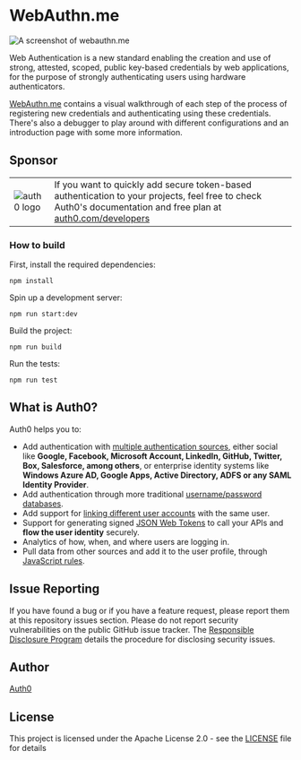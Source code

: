 # WebAuthn.me

![A screenshot of webauthn.me](https://cdn.auth0.com/blog/webauthn/screenshot.png)

Web Authentication is a new standard enabling the creation and use of strong, attested, scoped, public key-based credentials by web applications, for the purpose of strongly authenticating users using hardware authenticators.

[WebAuthn.me](https://webauthn.me) contains a visual walkthrough of each step of the process of registering new credentials and authenticating using these credentials. There's also a debugger to play around with different configurations and an introduction page with some more information.

## Sponsor

|||
|-|-|
|![auth0 logo](https://user-images.githubusercontent.com/83319/31722733-de95bbde-b3ea-11e7-96bf-4f4e8f915588.png)|If you want to quickly add secure token-based authentication to your projects, feel free to check Auth0's documentation and free plan at [auth0.com/developers](https://auth0.com/developers?utm_source=GHsponsor&utm_medium=GHsponsor&utm_campaign=webauthnme&utm_content=auth)|

### How to build

First, install the required dependencies:

```
npm install
```

Spin up a development server:

```
npm run start:dev
```

Build the project:

```
npm run build
```

Run the tests:

```
npm run test
```

## What is Auth0?

Auth0 helps you to:

- Add authentication with [multiple authentication sources](https://auth0.com/docs/identityproviders), either social like **Google, Facebook, Microsoft Account, LinkedIn, GitHub, Twitter, Box, Salesforce, among others**, or enterprise identity systems like **Windows Azure AD, Google Apps, Active Directory, ADFS or any SAML Identity Provider**.
- Add authentication through more traditional [username/password databases](https://auth0.com/docs/connections/database/custom-db).
- Add support for [linking different user accounts](https://auth0.com/docs/link-accounts) with the same user.
- Support for generating signed [JSON Web Tokens](https://auth0.com/docs/jwt) to call your APIs and **flow the user identity** securely.
- Analytics of how, when, and where users are logging in.
- Pull data from other sources and add it to the user profile, through [JavaScript rules](https://auth0.com/docs/rules/current).

## Issue Reporting

If you have found a bug or if you have a feature request, please report them at this repository issues section. Please do not report security vulnerabilities on the public GitHub issue tracker. The [Responsible Disclosure Program](https://auth0.com/whitehat) details the procedure for disclosing security issues.

## Author

[Auth0](https://auth0.com/developers/)

## License

This project is licensed under the Apache License 2.0 - see the [LICENSE](LICENSE) file for details
